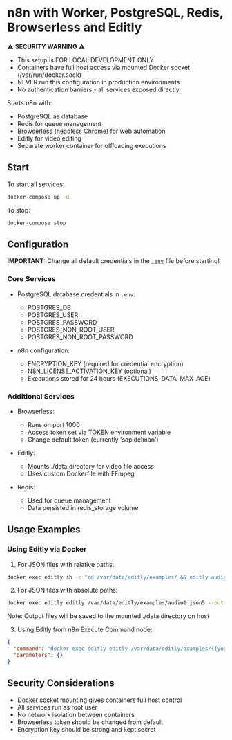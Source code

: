 # n8n with Worker, PostgreSQL, Redis, Browserless and Editly

⚠️ **SECURITY WARNING** ⚠️
- This setup is FOR LOCAL DEVELOPMENT ONLY
- Containers have full host access via mounted Docker socket (/var/run/docker.sock)
- NEVER run this configuration in production environments
- No authentication barriers - all services exposed directly

Starts n8n with:
- PostgreSQL as database
- Redis for queue management
- Browserless (headless Chrome) for web automation
- Editly for video editing
- Separate worker container for offloading executions

## Start

To start all services:
```bash
docker-compose up -d
```

To stop:
```bash
docker-compose stop
```

## Configuration

**IMPORTANT:** Change all default credentials in the [`.env`](.env) file before starting!

### Core Services
- PostgreSQL database credentials in `.env`:
  - POSTGRES_DB
  - POSTGRES_USER
  - POSTGRES_PASSWORD
  - POSTGRES_NON_ROOT_USER
  - POSTGRES_NON_ROOT_PASSWORD

- n8n configuration:
  - ENCRYPTION_KEY (required for credential encryption)
  - N8N_LICENSE_ACTIVATION_KEY (optional)
  - Executions stored for 24 hours (EXECUTIONS_DATA_MAX_AGE)

### Additional Services
- Browserless:
  - Runs on port 1000
  - Access token set via TOKEN environment variable
  - Change default token (currently 'sapidelman')

- Editly:
  - Mounts ./data directory for video file access
  - Uses custom Dockerfile with FFmpeg

- Redis:
  - Used for queue management
  - Data persisted in redis_storage volume

## Usage Examples

### Using Editly via Docker

1. For JSON files with relative paths:
```bash
docker exec editly sh -c "cd /var/data/editly/examples/ && editly audio1.json5 --out /var/data/audio1.mp4"
```

2. For JSON files with absolute paths:
```bash
docker exec editly editly /var/data/editly/examples/audio1.json5 --out /var/data/audio1.mp4
```

Note: Output files will be saved to the mounted ./data directory on host

3. Using Editly from n8n Execute Command node:
```json
{
  "command": "docker exec editly editly /var/data/editly/examples/{{your-file}}.json5 --out /var/data/{{output-file}}.mp4",
  "parameters": {}
}
```
<!-- Image placeholder for n8n workflow will be added here -->

## Security Considerations
- Docker socket mounting gives containers full host control
- All services run as root user
- No network isolation between containers
- Browserless token should be changed from default
- Encryption key should be strong and kept secret
